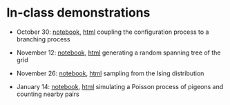 # In-class demonstrations

- October 30: [notebook](configuration_process.ipynb), [html](configuration_process.html)
    coupling the configuration process to a branching process

- November 12: [notebook](random_spanning_tree.ipynb), [html](random_spanning_tree.html)
    generating a random spanning tree of the grid

- November 26: [notebook](ising.ipynb), [html](ising.html)
    sampling from the Ising distribution

- January 14: [notebook](pigeons.ipynb), [html](pigeons.html)
    simulating a Poisson process of pigeons and counting nearby pairs
